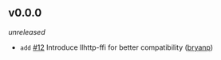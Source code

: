 ## v0.0.0

*unreleased*

  * `add` [#12](https://github.com/metabahn/llhttp/pull/12) Introduce llhttp-ffi for better compatibility ([bryanp](https://github.com/bryanp))


